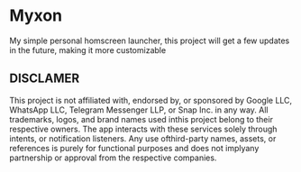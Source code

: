 # Myxon

My simple personal homscreen launcher, this project will get a few updates in the future, making it more customizable

## DISCLAMER

This project is not affiliated with, endorsed by, or sponsored by Google LLC,
WhatsApp LLC, Telegram Messenger LLP, or Snap Inc. in any way. All trademarks,
logos, and brand names used inthis project belong to their respective owners.
The app interacts with these services solely through intents, or notification listeners.
Any use ofthird-party names, assets, or references is purely for functional purposes
and does not implyany partnership or approval from the respective companies.
